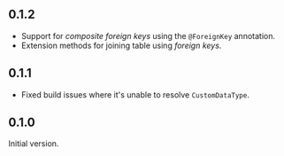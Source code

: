 ## 0.1.2
 * Support for _composite foreign keys_ using the `@ForeignKey` annotation.
 * Extension methods for joining table using _foreign keys_.

## 0.1.1
 * Fixed build issues where it's unable to resolve `CustomDataType`.

## 0.1.0

Initial version.
